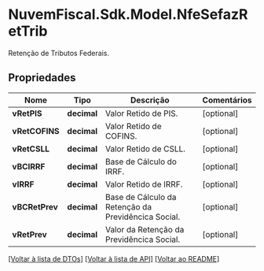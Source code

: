 # NuvemFiscal.Sdk.Model.NfeSefazRetTrib
Retenção de Tributos Federais.

## Propriedades

Nome | Tipo | Descrição | Comentários
------------ | ------------- | ------------- | -------------
**vRetPIS** | **decimal** | Valor Retido de PIS. | [optional] 
**vRetCOFINS** | **decimal** | Valor Retido de COFINS. | [optional] 
**vRetCSLL** | **decimal** | Valor Retido de CSLL. | [optional] 
**vBCIRRF** | **decimal** | Base de Cálculo do IRRF. | [optional] 
**vIRRF** | **decimal** | Valor Retido de IRRF. | [optional] 
**vBCRetPrev** | **decimal** | Base de Cálculo da Retenção da Previdêncica Social. | [optional] 
**vRetPrev** | **decimal** | Valor da Retenção da Previdêncica Social. | [optional] 

[[Voltar à lista de DTOs]](../README.md#documentation-for-models) [[Voltar à lista de API]](../README.md#documentation-for-api-endpoints) [[Voltar ao README]](../README.md)


